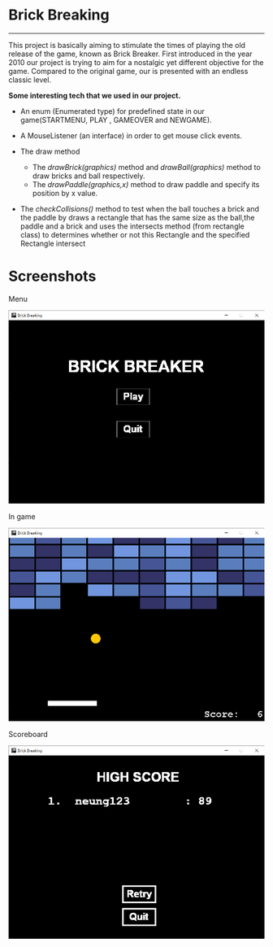 # Brick Breaking
------------------------------------------------------------------------------------------------------------------------
This project is basically aiming to stimulate the times of playing the old release of the game, known as Brick Breaker. 
First introduced in the year 2010 our project is trying to aim for a nostalgic yet different objective for the game. 
Compared to the original game, our is presented with an endless classic level. 


**Some interesting tech that we used in our project.**

* An enum (Enumerated type) for predefined state in our game(STARTMENU, PLAY , GAMEOVER and NEWGAME).
 
* A MouseListener (an interface) in order to get mouse click events.

* The draw method
  * The *drawBrick(graphics)* method and  *drawBall(graphics)* method to draw bricks and ball respectively.
  * The *drawPaddle(graphics,x)* method to draw paddle and specify its position by x value. 

* The *checkCollisions()* method to test when the ball touches a brick and the paddle by draws a rectangle that has the same size as the ball,the paddle and a brick and uses the intersects method (from rectangle class) to determines whether or not this Rectangle and the specified Rectangle intersect

# Screenshots

Menu

<img src ="readme_pic/1.jpg">

In game

<img src ="readme_pic/2.jpg">

Scoreboard

<img src ="readme_pic/3.jpg">

